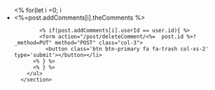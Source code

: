 <section>
        <ul class="list-group ">
          <% for(let i =0; i <post.addComments.length; i++) {%>
          <li class='list-group-item eachComment montserrat'><%=post.addComments[i].theComments %>

            <% if(post.addComments[i].userId == user.id){ %>
            <form action="/post/deleteComment/<%=  post.id %>?_method=PUT" method="POST" class="col-3">
              <button class='btn btn-primary fa fa-trash col-xs-2' type='submit'></button></li>
          <% } %>
          <% } %>
        </ul>
      </section>


      